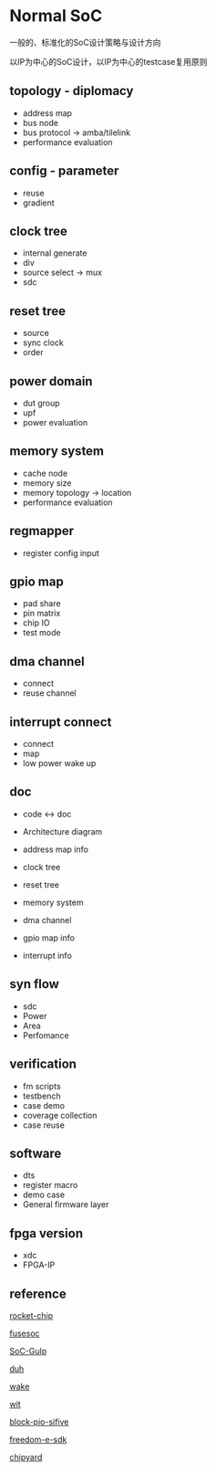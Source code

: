 Normal SoC
============

一般的、标准化的SoC设计策略与设计方向

以IP为中心的SoC设计，以IP为中心的testcase复用原则

topology - diplomacy
---------------------
- address map
- bus node
- bus protocol -> amba/tilelink
- performance evaluation


config - parameter
--------------------
- reuse
- gradient


clock tree
--------------
- internal generate
- div
- source select -> mux
- sdc


reset tree
--------------
- source
- sync clock
- order 


power domain
--------------
- dut group
- upf
- power evaluation


memory system
--------------
- cache node
- memory size
- memory topology -> location
- performance evaluation


regmapper
--------------
- register config input


gpio map
--------------
- pad share
- pin matrix
- chip IO
- test mode


dma channel
------------
- connect
- reuse channel


interrupt connect
------------------
- connect
- map
- low power wake up


doc
--------------
- code <-> doc

- Architecture diagram
- address map info
- clock tree
- reset tree
- memory system
- dma channel
- gpio map info
- interrupt info


syn flow
-----------------
- sdc
- Power
- Area
- Perfomance


verification
--------------------------
- fm scripts
- testbench
- case demo
- coverage collection
- case reuse


software
-----------------
- dts
- register macro
- demo case
- General firmware layer


fpga version
-----------------
- xdc
- FPGA-IP

reference
------------
[rocket-chip](https://github.com/chipsalliance/rocket-chip)

[fusesoc](https://github.com/olofk/fusesoc)

[SoC-Gulp](https://github.com/KingFrige/SoC-Gulp)

[duh](https://github.com/sifive/duh)

[wake](https://github.com/sifive/wake)

[wit](https://github.com/sifive/wit)

[block-pio-sifive](https://github.com/sifive/block-pio-sifive)

[freedom-e-sdk](https://github.com/sifive/freedom-e-sdk)

[chipyard](https://github.com/ucb-bar/chipyard)


